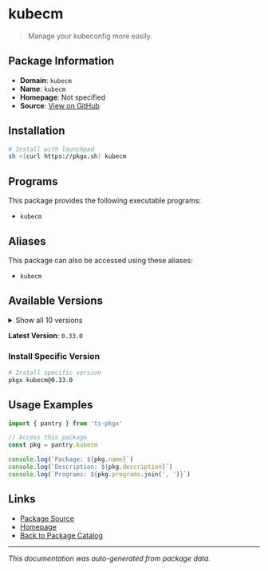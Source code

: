 # kubecm

> Manage your kubeconfig more easily.

## Package Information

- **Domain**: `kubecm`
- **Name**: `kubecm`
- **Homepage**: Not specified
- **Source**: [View on GitHub](https://github.com/pkgxdev/pantry/tree/main/projects/kubecm.cloud/package.yml)

## Installation

```bash
# Install with launchpad
sh <(curl https://pkgx.sh) kubecm
```

## Programs

This package provides the following executable programs:

- `kubecm`

## Aliases

This package can also be accessed using these aliases:

- `kubecm`

## Available Versions

<details>
<summary>Show all 10 versions</summary>

- `0.33.0`, `0.32.3`, `0.32.2`, `0.32.1`, `0.32.0`
- `0.31.0`, `0.30.0`, `0.29.1`, `0.29.0`, `0.28.0`

</details>

**Latest Version**: `0.33.0`

### Install Specific Version

```bash
# Install specific version
pkgx kubecm@0.33.0
```

## Usage Examples

```typescript
import { pantry } from 'ts-pkgx'

// Access this package
const pkg = pantry.kubecm

console.log(`Package: ${pkg.name}`)
console.log(`Description: ${pkg.description}`)
console.log(`Programs: ${pkg.programs.join(', ')}`)
```

## Links

- [Package Source](https://github.com/pkgxdev/pantry/tree/main/projects/kubecm.cloud/package.yml)
- [Homepage](#)
- [Back to Package Catalog](../package-catalog.md)

---

*This documentation was auto-generated from package data.*
